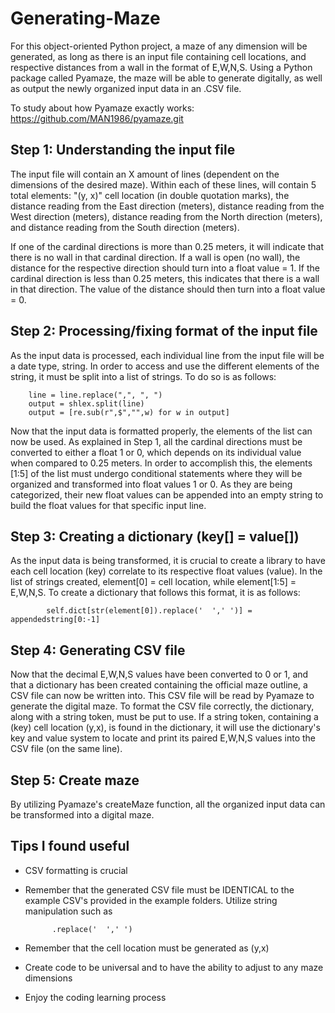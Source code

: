 # Generating-Maze

For this object-oriented Python project, a maze of any dimension will be generated, as long as there is an input file containing cell locations, and respective distances from a wall in the format of E,W,N,S. Using a Python package called Pyamaze, the maze will be able to generate digitally, as well as output the newly organized input data in an .CSV file.

To study about how Pyamaze exactly works: https://github.com/MAN1986/pyamaze.git

## Step 1: Understanding the input file

The input file will contain an X amount of lines (dependent on the dimensions of the desired maze). Within each of these lines, will contain 5 total elements: "(y, x)" cell location (in double quotation marks), the distance reading from the East direction (meters), distance reading from the West direction (meters), distance reading from the North direction (meters), and distance reading from the South direction (meters). 

  If one of the cardinal directions is more than 0.25 meters, it will indicate that there is no wall in that cardinal direction. If a wall is open (no wall), the distance for the respective direction should turn into a float value = 1. If the cardinal direction is less than 0.25 meters, this indicates that there is a wall in that direction. The value of the distance should then turn into a float value = 0.

## Step 2: Processing/fixing format of the input file 
As the input data is processed, each individual line from the input file will be a date type, string. In order to access and use the different elements of the string, it must be split into a list of strings. To do so is as follows:

        line = line.replace(",", ", ")
        output = shlex.split(line)
        output = [re.sub(r",$","",w) for w in output]
        
Now that the input data is formatted properly, the elements of the list can now be used. As explained in Step 1, all the cardinal directions must be converted to either a float 1 or 0, which depends on its individual value when compared to 0.25 meters. In order to accomplish this, the elements [1:5] of the list must undergo conditional statements where they will be organized and transformed into float values 1 or 0. As they are being categorized, their new float values can be appended into an empty string to build the float values for that specific input line. 

## Step 3: Creating a dictionary (key[] = value[])
As the input data is being transformed, it is crucial to create a library to have each cell location (key) correlate to its respective float values (value). In the list of strings created, element[0] = cell location, while element[1:5] = E,W,N,S. To create a dictionary that follows this format, it is as follows:

            self.dict[str(element[0]).replace('  ',' ')] = appendedstring[0:-1]
            
## Step 4: Generating CSV file
Now that the decimal E,W,N,S values have been converted to 0 or 1, and that a dictionary has been created containing the official maze outline, a CSV file can now be written into. This CSV file will be read by Pyamaze to generate the digital maze. To format the CSV file correctly, the dictionary, along with a string token, must be put to use. If a string token, containing a (key) cell location (y,x), is found in the dictionary, it will use the dictionary's key and value system to locate and print its paired E,W,N,S values into the CSV file (on the same line). 

## Step 5: Create maze
By utilizing Pyamaze's createMaze function, all the organized input data can be transformed into a digital maze.

## Tips I found useful 
* CSV formatting is crucial 
* Remember that the generated CSV file must be IDENTICAL to the example CSV's provided in the example folders. Utilize string manipulation such as

            .replace('  ',' ')

* Remember that the cell location must be generated as (y,x)
* Create code to be universal and to have the ability to adjust to any maze dimensions
* Enjoy the coding learning process
